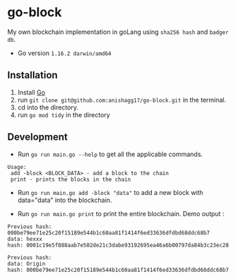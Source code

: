 # go-block

My own blockchain implementation in goLang using `sha256 hash` and `badger db`.

- Go version `1.16.2 darwin/amd64`

## Installation

1. Install [Go](https://golang.org/)
2. run `git clone git@github.com:anishagg17/go-block.git` in the terminal.
3. cd into the directory.
4. run `go mod tidy` in the directory

## Development

-  Run `go run main.go --help` to get all the applicable commands.
```
Usage: 
 add -block <BLOCK_DATA> - add a block to the chain
 print - prints the blocks in the chain
```

-  Run `go run main.go add -block "data"` to add a new block with data="data" into the blockchain.

-  Run `go run main.go print` to print the entire blockchain. Demo output :   
```
Previous hash: 000be79ee71e25c20f15189e544b1c60aa81f1414f6ed33636dfdbd68ddc68b7
data: hexxx
hash: 0001c19e5f888aab7e502de21c3dabe93192695ea46a6b00797da84b3c23ec28

Previous hash: 
data: Origin
hash: 000be79ee71e25c20f15189e544b1c60aa81f1414f6ed33636dfdbd68ddc68b7
```
